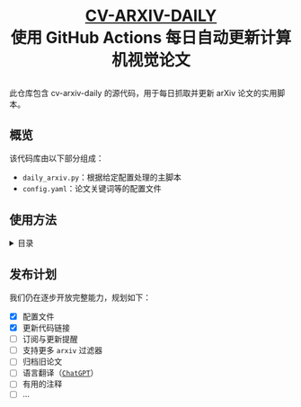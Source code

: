<p align="center">
  <h1 align="center"><br><ins>CV-ARXIV-DAILY</ins><br>使用 GitHub Actions 每日自动更新计算机视觉论文</h1>
 
</p>



##

此仓库包含 cv-arxiv-daily 的源代码，用于每日抓取并更新 arXiv 论文的实用脚本。

## 概览

该代码库由以下部分组成：

- `daily_arxiv.py`：根据给定配置处理的主脚本
- `config.yaml`：论文关键词等的配置文件

## 使用方法

<details>
  <summary>目录</summary>

1. Fork 此 [仓库](https://github.com/Vincentqyw/cv-arxiv-daily)
2. 修改配置：
    - 在 [cv-arxiv-daily.yml](../.github/workflows/cv-arxiv-daily.yml) 与 [update_paper_links.yml](../.github/workflows/update_paper_links.yml) 中修改 `GITHUB_USER_NAME` 与 `GITHUB_USER_EMAIL`
    - 在 [config.yaml](../config.yaml) 中修改 `user_name`
    - 将修改推送至远程仓库
3. 配置 GitHub Actions
    - 启用读写权限：Setting -> Actions -> Workflow permissions，选择 `Read and write permissions` 并保存。
    ![](../assets/4-ga-2-1.png)
    - 启用工作流：Actions -> `I understand my workflows, go ahead and enable them` -> 在右侧栏选择 `Run Arxiv Papars Daily` 并点击 `Enable workflow` -> 点击 `Run workflow`，等待约 1 分钟直到任务更新完成。`Run Update Paper Links Weekly` 任务同理。
    ![](../assets/4-ga-3-1.png)
    ![](../assets/4-ga-5-1.png)
    ![](../assets/4-ga-7.png)
    ![](../assets/4-ga-8.png)
    ![](../assets/4-ga-9.png)
4. 配置 GitHub Pages（可选）
    - Setting -> Pages -> Build and deployment。Source 选择 `Deploy from a branch`；Branch 选择 `main` 和 `/docs` 目录，然后保存。
    ![](../assets/5-pages-1.png)
    - 现在可以访问站点：`https://your_github_usrname.github.io/cv-arxiv-daily`
5. 添加新关键词（可选）
    - 在 [config.yaml](../config.yaml) 中编辑 `keywords`，可添加更多过滤条件或关键词。
    - 将修改推送至远程仓库并手动重新运行 GitHub Actions。

</details>

## 发布计划

我们仍在逐步开放完整能力，规划如下：

- [x] 配置文件
- [x] 更新代码链接
- [ ] 订阅与更新提醒
- [ ] 支持更多 `arxiv` 过滤器
- [ ] 归档旧论文
- [ ] 语言翻译（[`ChatGPT`](https://chat.openai.com/chat)）
- [ ] 有用的注释
- [ ] ...
